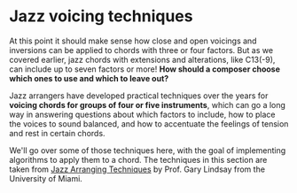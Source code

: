 # Jazz voicing techniques

At this point it should make sense how close and open voicings and inversions can be applied to chords with three or four factors. But as we covered earlier, jazz chords with extensions and alterations, like C13\(-9\), can include up to seven factors or more! **How should a composer choose which ones to use and which to leave out?**

Jazz arrangers have developed practical techniques over the years for **voicing chords for groups of four or five instruments**, which can go a long way in answering questions about which factors to include, how to place the voices to sound balanced, and how to accentuate the feelings of tension and rest in certain chords.

We'll go over some of those techniques here, with the goal of implementing algorithms to apply them to a chord. The techniques in this section are taken from [Jazz Arranging Techniques](https://lindsayjazz.com/jazz-arranging-techniques/) by Prof. Gary Lindsay from the University of Miami.

